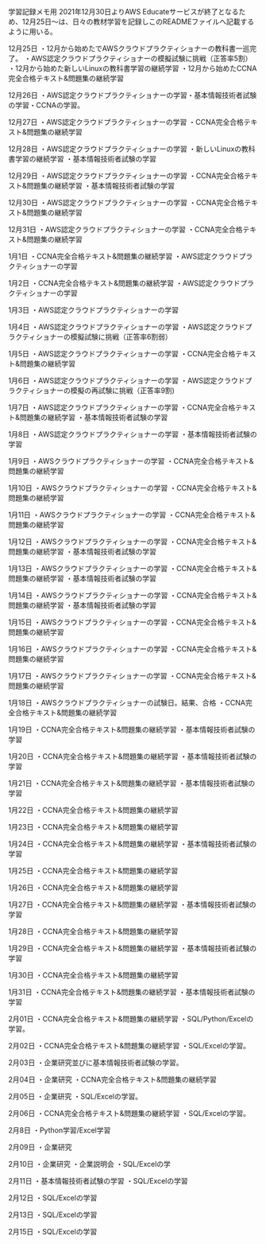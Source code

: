 学習記録メモ用
2021年12月30日よりAWS Educateサービスが終了となるため、12月25日～は、日々の教材学習を記録しこのREADMEファイルへ記載するように用いる。


12月25日
・12月から始めたでAWSクラウドプラクティショナーの教科書一巡完了。
・AWS認定クラウドプラクティショナーの模擬試験に挑戦（正答率5割）
・12月から始めた新しいLinuxの教科書学習の継続学習
・12月から始めたCCNA完全合格テキスト&問題集の継続学習

12月26日
・AWS認定クラウドプラクティショナーの学習・基本情報技術者試験の学習・CCNAの学習。

12月27日
・AWS認定クラウドプラクティショナーの学習
・CCNA完全合格テキスト&問題集の継続学習

12月28日
・AWS認定クラウドプラクティショナーの学習
・新しいLinuxの教科書学習の継続学習
・基本情報技術者試験の学習

12月29日
・AWS認定クラウドプラクティショナーの学習
・CCNA完全合格テキスト&問題集の継続学習
・基本情報技術者試験の学習

12月30日
・AWS認定クラウドプラクティショナーの学習
・CCNA完全合格テキスト&問題集の継続学習

12月31日
・AWS認定クラウドプラクティショナーの学習
・CCNA完全合格テキスト&問題集の継続学習

1月1日
・CCNA完全合格テキスト&問題集の継続学習
・AWS認定クラウドプラクティショナーの学習

1月2日
・CCNA完全合格テキスト&問題集の継続学習
・AWS認定クラウドプラクティショナーの学習

1月3日
・AWS認定クラウドプラクティショナーの学習

1月4日
・AWS認定クラウドプラクティショナーの学習
・AWS認定クラウドプラクティショナーの模擬試験に挑戦（正答率6割弱）

1月5日
・AWS認定クラウドプラクティショナーの学習
・CCNA完全合格テキスト&問題集の継続学習

1月6日
・AWS認定クラウドプラクティショナーの学習
・AWS認定クラウドプラクティショナーの模擬の再試験に挑戦（正答率9割)

1月7日
・AWS認定クラウドプラクティショナーの学習
・CCNA完全合格テキスト&問題集の継続学習
・基本情報技術者試験の学習

1月8日
・AWS認定クラウドプラクティショナーの学習
・基本情報技術者試験の学習

1月9日
・AWSクラウドプラクティショナーの学習
・CCNA完全合格テキスト&問題集の継続学習

1月10日
・AWSクラウドプラクティショナーの学習
・CCNA完全合格テキスト&問題集の継続学習

1月11日
・AWSクラウドプラクティショナーの学習
・CCNA完全合格テキスト&問題集の継続学習

1月12日
・AWSクラウドプラクティショナーの学習
・CCNA完全合格テキスト&問題集の継続学習
・基本情報技術者試験の学習

1月13日
・AWSクラウドプラクティショナーの学習
・CCNA完全合格テキスト&問題集の継続学習
・基本情報技術者試験の学習


1月14日
・AWSクラウドプラクティショナーの学習
・CCNA完全合格テキスト&問題集の継続学習
・基本情報技術者試験の学習

1月15日
・AWSクラウドプラクティショナーの学習
・CCNA完全合格テキスト&問題集の継続学習

1月16日
・AWSクラウドプラクティショナーの学習
・CCNA完全合格テキスト&問題集の継続学習

1月17日
・AWSクラウドプラクティショナーの学習
・CCNA完全合格テキスト&問題集の継続学習

1月18日
・AWSクラウドプラクティショナーの試験日。結果、合格
・CCNA完全合格テキスト&問題集の継続学習

1月19日
・CCNA完全合格テキスト&問題集の継続学習
・基本情報技術者試験の学習

1月20日
・CCNA完全合格テキスト&問題集の継続学習
・基本情報技術者試験の学習

1月21日
・CCNA完全合格テキスト&問題集の継続学習
・基本情報技術者試験の学習

1月22日
・CCNA完全合格テキスト&問題集の継続学習

1月23日
・CCNA完全合格テキスト&問題集の継続学習

1月24日
・CCNA完全合格テキスト&問題集の継続学習
・基本情報技術者試験の学習

1月25日
・CCNA完全合格テキスト&問題集の継続学習

1月26日
・CCNA完全合格テキスト&問題集の継続学習

1月27日
・CCNA完全合格テキスト&問題集の継続学習
・基本情報技術者試験の学習

1月28日
・CCNA完全合格テキスト&問題集の継続学習

1月29日
・CCNA完全合格テキスト&問題集の継続学習
・基本情報技術者試験の学習

1月30日
・CCNA完全合格テキスト&問題集の継続学習

1月31日
・CCNA完全合格テキスト&問題集の継続学習
・基本情報技術者試験の学習

2月01日
・CCNA完全合格テキスト&問題集の継続学習
・SQL/Python/Excelの学習。

2月02日
・CCNA完全合格テキスト&問題集の継続学習
・SQL/Excelの学習。

2月03日
・企業研究並びに基本情報技術者試験の学習。

2月04日
・企業研究
・CCNA完全合格テキスト&問題集の継続学習

2月05日
・企業研究
・SQL/Excelの学習。

2月06日
・CCNA完全合格テキスト&問題集の継続学習
・SQL/Excelの学習。

2月8日
・Python学習/Excel学習

2月09日
・企業研究

2月10日
・企業研究
・企業説明会
・SQL/Excelの学

2月11日
・基本情報技術者試験の学習
・SQL/Excelの学習

2月12日
・SQL/Excelの学習

2月13日
・SQL/Excelの学習

2月15日
・SQL/Excelの学習
